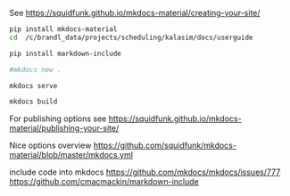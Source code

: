 

See https://squidfunk.github.io/mkdocs-material/creating-your-site/

```bash
pip install mkdocs-material
cd  /c/brandl_data/projects/scheduling/kalasim/docs/userguide

pip install markdown-include

#mkdocs new .

mkdocs serve

mkdocs build
```

For publishing options see https://squidfunk.github.io/mkdocs-material/publishing-your-site/

Nice options overview https://github.com/squidfunk/mkdocs-material/blob/master/mkdocs.yml

include code into mkdocs  https://github.com/mkdocs/mkdocs/issues/777 https://github.com/cmacmackin/markdown-include

